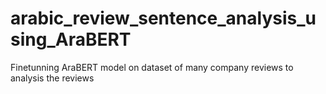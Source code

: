 # arabic_review_sentence_analysis_using_AraBERT
Finetunning AraBERT model on dataset of many company reviews to analysis the reviews 
